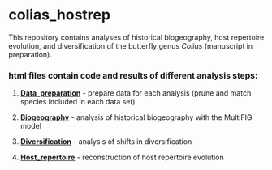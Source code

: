 # colias_hostrep

This repository contains analyses of historical biogeography, host repertoire evolution, and diversification of the butterfly genus *Colias* (manuscript in preparation).

### html files contain code and results of different analysis steps:

1)  [**Data_preparation**](http://htmlpreview.github.io/?https://github.com/maribraga/colias_hostrep/blob/main/data_prepare/Data_prepare.html) - prepare data for each analysis (prune and match species included in each data set)

2)  [**Biogeography**](http://htmlpreview.github.io/?https://github.com/maribraga/colias_hostrep/blob/main/biogeography/colias_biogeography.html) - analysis of historical biogeography with the MultiFIG model

3)  [**Diversification**](http://htmlpreview.github.io/?https://github.com/maribraga/colias_hostrep/blob/main/diversification/Colias_RPanda.html) - analysis of shifts in diversification

4)  [**Host_repertoire**](http://htmlpreview.github.io/?https://github.com/maribraga/colias_hostrep/blob/main/host_repertoire/colias_host_rep.html) - reconstruction of host repertoire evolution
